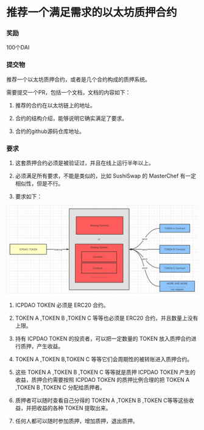 # 推荐一个满足需求的以太坊质押合约

### 奖励

100个DAI

### 提交物

推荐一个以太坊质押合约，或者是几个合约构成的质押系统。

需要提交一个PR，包括一个文档，文档的内容如下：

1. 推荐的合约在以太坊链上的地址。

2. 合约的结构介绍，能够说明它确实满足了要求。

3. 合约的github源码仓库地址。

### 要求

1. 这套质押合约必须是被验证过，并且在线上运行半年以上。

2. 必须满足所有要求，不能是类似的，比如 SushiSwap 的 MasterChef 有一定相似性，但是不行。

3. 要求如下：

![](./image.png)

1. ICPDAO TOKEN 必须是 ERC20 合约。

2. TOKEN A ,TOKEN B ,TOKEN C 等等也必须是 ERC20 合约，并且数量上没有上限。

3. 持有 ICPDAO TOKEN 的投资者，可以把一定数量的 TOKEN 放入质押合约进行质押，产生收益。

4. TOKEN A ,TOKEN B,TOKEN C 等等它们会周期性的被转账进入质押合约。

5. 这些 TOKEN A ,TOKEN B ,TOKEN C 等等就是质押 ICPDAO TOKEN 产生的收益，质押合约需要按照  ICPDAO TOKEN 的质押比例合理的把 TOKEN A ,TOKEN B ,TOKEN C 分配给质押者。

6. 质押者可以随时查看自己分得的 TOKEN A ,TOKEN B ,TOKEN C等等这些收益，并把收益的各种 TOKEN 提取出来。

7. 任何人都可以随时参加质押，增加质押，退出质押。